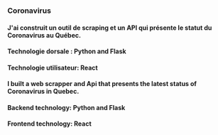 ### Coronavirus 

#### J'ai construit un outil de scraping et un API qui présente le statut du Coronavirus au Québec.
#### Technologie dorsale : Python and Flask 
#### Technologie utilisateur: React



#### I built a web scrapper and Api that presents the latest status of Coronavirus in Quebec.
#### Backend technology: Python and Flask
#### Frontend technology: React


